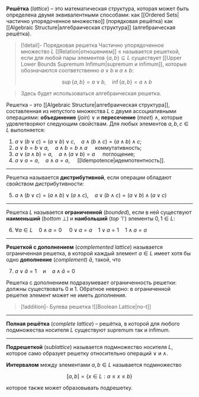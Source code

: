 **Решётка** (*lattice*) – это математическая структура, которая может быть определена двумя эквивалентными способами: как [[Ordered Sets|частично упорядоченное множество]] (порядковая решётка) как [[Algebraic Structure|алгебраическая структура]] (алгебраическая решётка). 

>[!detail]- Порядковая решетка
> Частично упорядоченное множество $L$ [[Relation|отношением]] $≤$ называется решеткой, если для любой пары элементов $\{ a, b \} ⊆ L$ существует [[Upper Lower Bounds Supremum Infimum|supremum и infimum]], которые обозначаются соответственно $a∨b$ и $a∧b$:
> 
> $$
> \sup\{ a, b \}=a∨b, \quad \inf\{ a, b \}=a∧b
> $$

>Здесь будет использоваться алгебраическая решетка.

Решетка – это [[Algebraic Structure|алгебраическая структура]], составленная из непустого множества $L$ c двумя ассоциативными операциями: **объединение** (*join*) $∨$ и **пересечение** (*meet*) $∧$, которые удовлетворяют следующим свойствам. Для любых элементов $a,b,c∈L$ выполняется:

1. $a∨(b∨c)= (a∨b)∨c, \quad a∧(b∧c)= (a∧b)∧c$;
2. $a∨b=b∨a, \quad a∧b=b∧a \quad$ коммутативность;
3. $a∨(a∧b)=a, \quad a∧(a∨b)=a \quad$ поглощение;
4. $a∨a=a, \quad a∧a=a, \quad$ [[Idempotence|идемпотентность]].

---

Решетка называется **дистрибутивной**, если операции обладают свойством дистрибутивности:

5. $a ∧ (b ∨ c) = (a ∧ b) ∨ (a ∧ c), \quad a ∨ (b ∧ c) = (a ∨ b) ∧ (a ∨ c)$

---

Решетка $L$ называется **ограниченной** (*bounded*), если в ней существуют **наименьший** (*bottom* $⊥$) и **наибольший** (*top* $⊤$) элементы $0,1∈L$:

6. $∀a∈L \quad 0∧a=0 \quad \; 0∨a=a \quad 1∨a=1 \quad 1∧a=a$ 

---

**Решеткой с дополнением** (*complemented lattice*) называется ограниченная решетка, в которой каждый элемент $a∈L$ имеет хотя бы одно **дополнение** (*complement*) $\bar{a}$, такой, что

7. $a∨\bar{a} = 1 \quad \text{и} \quad a∧\bar{a}=0$

Решетка с дополнением подразумевает ограниченность решетки: должны существовать $0$ и $1$. Обратное неверно: в ограниченной решетке элемент может не иметь дополнения. 

>[!addition]- Булева решетка
![[Boolean Lattice|no-t]]

---

**Полная решётка** (*complete lattice*) – решётка, в которой для любого подмножества носителя $L$ существуют supremum так и infimum.

---

**Подрешеткой** (*sublattice*) называется подмножество носителя $L$, которое само образует решетку относительно операций $∨$ и $∧$.

**Интервалом** между элементами $a,b∈L$ называется подмножество

$$
[a,b] = \{ x∈L: a≤x≤b \}
$$

которое также может образовывать подрешетку.
